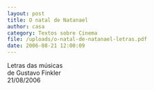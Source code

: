 ```yaml
---
layout: post
title: O natal de Natanael
author: casa
category: Textos sobre Cinema
file: /uploads/o-natal-de-natanael-letras.pdf
date: 2006-08-21 12:00:09
---
```

Letras das músicas\
de Gustavo Finkler\
21/08/2006